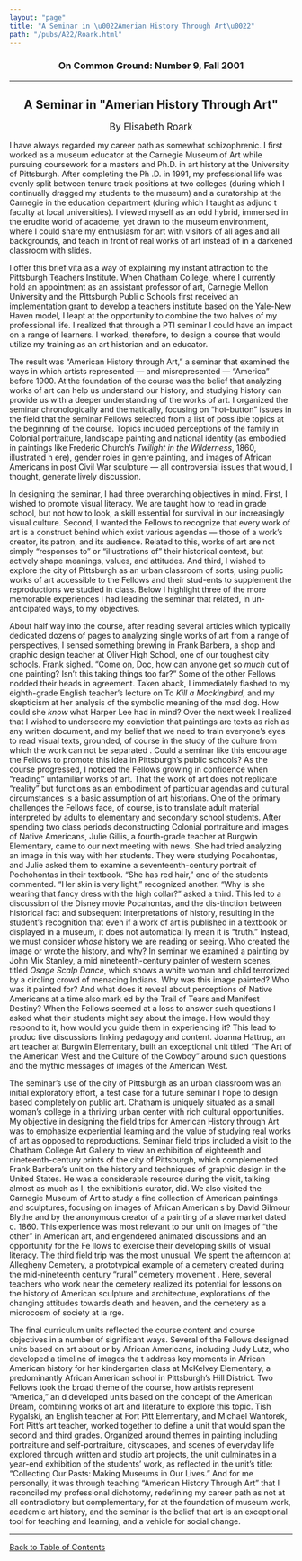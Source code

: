 ```yaml
---
layout: "page"
title: "A Seminar in \u0022Amerian History Through Art\u0022"
path: "/pubs/A22/Roark.html"
---
```

<main>
<h3 align="CENTER">On Common Ground: Number 9, Fall 2001</h3>
<hr/>
<h2 align="CENTER">A Seminar in "Amerian History Through Art"</h2>
<p align="CENTER"><big>By Elisabeth Roark</big></p>
<p>I have always regarded my career path as somewhat schizophrenic. I first worked as a museum educator at the Carnegie Museum of Art while pursuing coursework for a masters and Ph.D. in art history at the University of Pittsburgh. After completing the Ph
.D. in 1991, my professional life was evenly split between tenure track positions at two colleges (during which I continually dragged my students to the museum) and a curatorship at the Carnegie in the education department (during which I taught as adjunc
t faculty at local universities). I viewed myself as an odd hybrid, immersed in the erudite world of academe, yet drawn to the museum environment, where I could share my enthusiasm for art with visitors of all ages and all backgrounds, and teach in front 
of real works of art instead of in a darkened classroom with slides.</p>
<p>I offer this brief vita as a way of explaining my instant attraction to the Pittsburgh Teachers Institute. When Chatham College, where I currently hold an appointment as an assistant professor of art, Carnegie Mellon University and the Pittsburgh Publi
c Schools first received an implementation grant to develop a teachers institute based on the Yale-New Haven model, I leapt at the opportunity to combine the two halves of my professional life. I realized that through a PTI seminar I could have an impact 
on a range of learners. I worked, therefore, to design a course that would utilize my training as an art historian and an educator. </p>
<p>The result was “American History through Art,” a seminar that examined the ways in which artists represented — and misrepresented — “America” before 1900. At the foundation of the course was the belief that analyzing works of art can help us understand
our history, and studying history can provide us with a deeper understanding of the works of art. I organized the seminar chronologically and thematically, focusing on “hot-button” issues in the field that the seminar Fellows selected from a list of poss
ible topics at the beginning of the course. Topics included perceptions of the family in Colonial portraiture, landscape painting and national identity (as embodied in paintings like Frederic Church’s<i> Twilight in the Wilderness</i>, 1860, illustrated h
ere), gender roles in genre painting, and images of African Americans in post Civil War sculpture — all controversial issues that would, I thought, generate lively discussion.</p>
<p>In designing the seminar, I had three overarching objectives in mind. First, I wished to promote visual literacy. We 
are taught how to read in grade school, 
but not how to look, a skill essential 
for survival in our increasingly visual culture. Second, I wanted the Fellows to recognize that every work of art is a construct behind which exist various agendas — those of a work’s creator, its patron, and 
its audience. Related to this, works of 
art are not simply “responses to” or “illustrations of” their historical context, but actively shape meanings, values, and 
attitudes. And third, I wished to explore 
the city of Pittsburgh as an urban classroom of sorts, using public works of art accessible to the Fellows and their stud-ents to supplement the reproductions we studied in class. Below I highlight three of the more memorable experiences I had leading the
seminar that related, in un-anticipated ways, to my objectives.
</p>About half way into the course, after reading several articles which typically dedicated dozens of pages to analyzing 
single works of art from a range of perspectives, I sensed something brewing in Frank Barbera, a shop and graphic design teacher at Oliver High School, one of 
our toughest city schools. Frank sighed. “Come on, Doc, how can anyone get so <i>much </i>out of one painting? Isn’t this 
taking things too far?” Some of the other Fellows nodded their heads in agreement. Taken aback, I immediately flashed to 
my eighth-grade English teacher’s lecture on To <i>Kill a Mockingbird</i>, and my skepticism at her analysis of the symbolic 
meaning of the mad dog. How could she <i>know</i> what Harper Lee had in mind? 
Over the next week I realized that I 
wished to underscore my conviction that paintings are texts as rich as any written document, and my belief that we need to train everyone’s eyes to read visual texts, grounded, of course in the study of the culture from which the work can not be separated
. Could a seminar like this encourage the Fellows to promote this idea in Pittsburgh’s public schools? As the course progressed, I noticed the Fellows growing in confidence when “reading” unfamiliar works of art.
That the work of art does not replicate “reality” but functions as an embodiment of particular agendas and cultural circumstances is a basic assumption of art historians. One of the primary challenges the Fellows face, of course, is to translate 
adult material interpreted by adults to elementary and secondary school students. After spending two class periods deconstructing Colonial portraiture and images of Native Americans, Julie Gillis, a 
fourth-grade teacher at Burgwin Elementary, came to our next meeting with 
news. She had tried analyzing an image 
in this way with her students. They were studying Pocahontas, and Julie asked 
them to examine a seventeenth-century portrait of Pochohontas in their textbook. “She has red hair,” one of the students commented. “Her skin is very light,” recognized another. “Why is she wearing that fancy dress with the high collar?” asked 
a third. This led to a discussion of the 
Disney movie Pocahontas, and the dis-tinction between historical fact and subsequent interpretations of history, resulting in the student’s recognition that even if a work of art is published in a textbook or displayed in a museum, it does not automatical
ly mean it is “truth.” Instead, we must consider <i>whose</i> history we are reading or seeing. Who created the image or wrote the history, and why? In seminar we examined a painting by John Mix Stanley, a mid nineteenth-century painter of western scenes,
titled <i>Osage Scalp Dance</i>, which shows a white woman and child terrorized by a circling crowd of menacing Indians. Why was this image painted? Who was it painted for? And what does it reveal about perceptions of Native Americans at a time also mark
ed by the Trail of Tears and Manifest Destiny? When the Fellows seemed at a loss to answer such questions I asked what their students might say about the image. How would they respond to it, how would you guide them in experiencing it? This lead to produc
tive discussions linking pedagogy and content. Joanna Hattrup, an art teacher at Burgwin Elementary, built an exceptional unit titled “The Art of 
the American West and the Culture of the Cowboy” around such questions and the mythic messages of images of the American West.
<p>The seminar’s use of the city of Pittsburgh as an urban classroom was an initial exploratory effort, a test case for a future seminar I hope to design based completely on public art. Chatham is uniquely situated as a small woman’s college in a thriving
urban center with rich cultural opportunities. My objective in designing the field trips for American History through Art was to emphasize experiential learning and the value of studying real works of art as opposed to reproductions. Seminar field trips 
included a visit to the Chatham College Art Gallery to view an exhibition of eighteenth and nineteenth-century prints of the city of Pittsburgh, which complemented Frank Barbera’s unit on the history and techniques of graphic design in the United States. 
He was a considerable resource during the visit, talking almost as much as I, the exhibition’s curator, did. We also visited the Carnegie Museum of Art to study a fine collection of American paintings and sculptures, focusing on images of African American
s by David Gilmour Blythe and by the anonymous creator of a painting of a slave market dated c. 1860. This experience was most relevant to our unit on images of “the other” in American art, and engendered animated discussions and an opportunity for the Fe
llows to exercise their developing skills of visual literacy. The third field trip was the most unusual. We spent the afternoon at Allegheny Cemetery, a prototypical example of a cemetery created during the mid-nineteenth century “rural” cemetery movement
. Here, several teachers who work near the cemetery realized its potential for lessons on the history of American sculpture and architecture, explorations of the changing attitudes towards death and heaven, and the cemetery as a microcosm of society at la
rge.</p>
<p>The final curriculum units reflected the course content and course objectives in a number of significant ways. Several of the Fellows designed units based on art about or by African Americans, including Judy Lutz, who developed a timeline of images tha
t address key moments in African American history for her kindergarten class at McKelvey Elementary, a predominantly African American school in Pittsburgh’s Hill District. Two Fellows took the broad theme of the course, how artists represent “America,” an
d developed units based on the concept of the American Dream, combining works of art and literature to explore this topic. Tish Rygalski, an English teacher at Fort Pitt Elementary, and Michael Wantorek, Fort Pitt’s art teacher, worked together to define 
a unit that would span the second and third grades. Organized around themes in painting including portraiture and self-portraiture, cityscapes, and scenes of everyday life explored through written and studio art projects, the unit culminates in a year-end
exhibition of the students’ work, as reflected in the unit’s title: “Collecting Our Pasts: Making Museums in Our Lives.” And for me personally, it was through teaching “American History Through Art” that I reconciled my professional dichotomy, redefining
my career path as not at all contradictory but complementary, for at the foundation of museum work, academic art history, and the seminar is the belief that art is an exceptional tool for teaching and learning, and a vehicle for social change.</p>
<hr/>
<p><a href=".\">Back to Table of Contents</a></p>
</main>